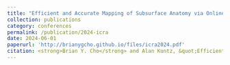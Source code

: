 ```yaml
---
title: "Efficient and Accurate Mapping of Subsurface Anatomy via Online Trajectory Optimization for Robot Assisted Surgery"
collection: publications
category: conferences
permalink: /publication/2024-icra
date: 2024-06-01
paperurl: 'http://brianygcho.github.io/files/icra2024.pdf'
citation: <strong>Brian Y. Cho</strong> and Alan Kuntz, &quot;Efficient and Accurate Mapping of Subsurface Anatomy via Online Trajectory Optimization for Robot Assisted Surgery&quot; <i>IEEE International Conference on Robotics and Automation</i> (ICRA 2024).
---
```

